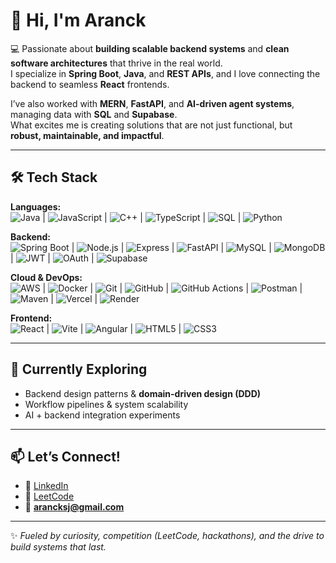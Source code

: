 # 👋 Hi, I'm Aranck  

💻 Passionate about **building scalable backend systems** and **clean software architectures** that thrive in the real world.  
I specialize in **Spring Boot**, **Java**, and **REST APIs**, and I love connecting the backend to seamless **React** frontends.  

I’ve also worked with **MERN**, **FastAPI**, and **AI-driven agent systems**, managing data with **SQL** and **Supabase**.  
What excites me is creating solutions that are not just functional, but **robust, maintainable, and impactful**.  

---

## 🛠️ Tech Stack  

**Languages:**  
![Java](https://img.shields.io/badge/Java-%23ED8B00.svg?style=for-the-badge&logo=openjdk&logoColor=white) | 
![JavaScript](https://img.shields.io/badge/JavaScript-ES6%2B-F7DF1E?style=for-the-badge&logo=javascript&logoColor=black) | 
![C++](https://img.shields.io/badge/C++-%2300599C.svg?style=for-the-badge&logo=cplusplus&logoColor=white) | 
![TypeScript](https://img.shields.io/badge/TypeScript-%233178C6.svg?style=for-the-badge&logo=typescript&logoColor=white) | 
![SQL](https://img.shields.io/badge/SQL-%2300758F.svg?style=for-the-badge&logo=postgresql&logoColor=white) | 
![Python](https://img.shields.io/badge/Python-%233776AB.svg?style=for-the-badge&logo=python&logoColor=white)  

**Backend:**  
![Spring Boot](https://img.shields.io/badge/Spring%20Boot-%236DB33F.svg?style=for-the-badge&logo=springboot&logoColor=white) | 
![Node.js](https://img.shields.io/badge/Node.js-%23339933.svg?style=for-the-badge&logo=node.js&logoColor=white) | 
![Express](https://img.shields.io/badge/Express-%23000000.svg?style=for-the-badge&logo=express&logoColor=white) | 
![FastAPI](https://img.shields.io/badge/FastAPI-%23009688.svg?style=for-the-badge&logo=fastapi&logoColor=white) | 
![MySQL](https://img.shields.io/badge/MySQL-%234479A1.svg?style=for-the-badge&logo=mysql&logoColor=white) | 
![MongoDB](https://img.shields.io/badge/MongoDB-%2347A248.svg?style=for-the-badge&logo=mongodb&logoColor=white) |
![JWT](https://img.shields.io/badge/JWT-black?style=for-the-badge&logo=JSON%20web%20tokens) | 
![OAuth](https://img.shields.io/badge/OAuth-3D8DB0?style=for-the-badge&logo=auth0&logoColor=white) | 
![Supabase](https://img.shields.io/badge/Supabase-3ECF8E?style=for-the-badge&logo=supabase&logoColor=white)  

**Cloud & DevOps:**  
![AWS](https://img.shields.io/badge/AWS-%23FF9900.svg?style=for-the-badge&logo=amazon-aws&logoColor=white) | 
![Docker](https://img.shields.io/badge/Docker-%232496ED.svg?style=for-the-badge&logo=docker&logoColor=white) | 
![Git](https://img.shields.io/badge/Git-%23F05033.svg?style=for-the-badge&logo=git&logoColor=white) | 
![GitHub](https://img.shields.io/badge/GitHub-%23181717.svg?style=for-the-badge&logo=github&logoColor=white) | 
![GitHub Actions](https://img.shields.io/badge/GitHub%20Actions-%232088FF.svg?style=for-the-badge&logo=githubactions&logoColor=white) | 
![Postman](https://img.shields.io/badge/Postman-%23FF6C37.svg?style=for-the-badge&logo=postman&logoColor=white) | 
![Maven](https://img.shields.io/badge/Maven-C71A36?style=for-the-badge&logo=apachemaven&logoColor=white) | 
![Vercel](https://img.shields.io/badge/Vercel-%23000000.svg?style=for-the-badge&logo=vercel&logoColor=white) | 
![Render](https://img.shields.io/badge/Render-46E3B7?style=for-the-badge&logo=render&logoColor=black)  

**Frontend:**  
![React](https://img.shields.io/badge/React-%2361DAFB.svg?style=for-the-badge&logo=react&logoColor=black) | 
![Vite](https://img.shields.io/badge/Vite-%23646CFF.svg?style=for-the-badge&logo=vite&logoColor=white) | 
![Angular](https://img.shields.io/badge/Angular-%23DD0031.svg?style=for-the-badge&logo=angular&logoColor=white) | 
![HTML5](https://img.shields.io/badge/HTML5-%23E34F26.svg?style=for-the-badge&logo=html5&logoColor=white) | 
![CSS3](https://img.shields.io/badge/CSS3-%231572B6.svg?style=for-the-badge&logo=css3&logoColor=white)  

---
## 🚀 Currently Exploring  
- Backend design patterns & **domain-driven design (DDD)**  
- Workflow pipelines & system scalability  
- AI + backend integration experiments  

---
## 📫 Let’s Connect!  
- 🔗 [LinkedIn](https://www.linkedin.com/in/aranck)  
- 🧩 [LeetCode](https://leetcode.com/u/arancksj_lc2005/)  
- 📧 **arancksj@gmail.com**  
---

✨ *Fueled by curiosity, competition (LeetCode, hackathons), and the drive to build systems that last.*  

